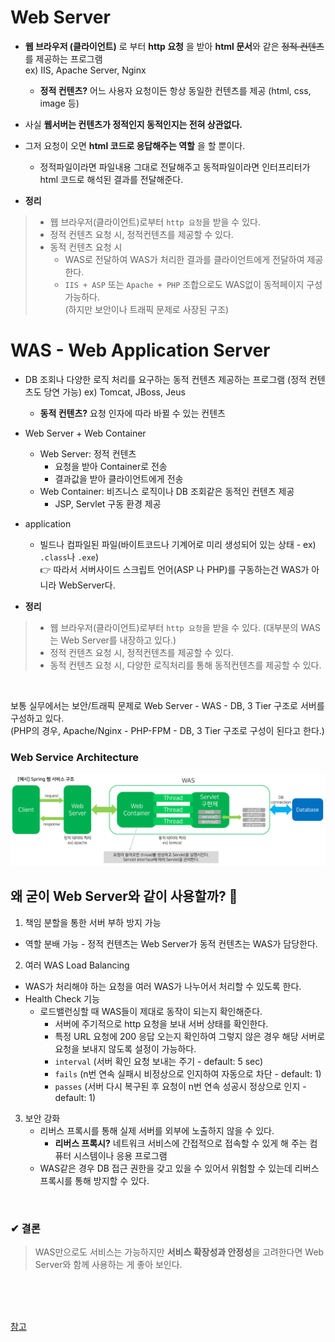 
# Web Server
* **웹 브라우저 (클라이언트)** 로 부터 **http 요청** 을 받아 **html 문서**와 같은 ~~정적 컨텐츠~~ 를 제공하는 프로그램  
  ex) IIS, Apache Server, Nginx
    * **정적 컨텐츠?** 어느 사용자 요청이든 항상 동일한 컨텐츠를 제공 (html, css, image 등)
* 사실 **웹서버는 컨텐츠가 정적인지 동적인지는 전혀 상관없다.**
* 그저 요청이 오면 **html 코드로 응답해주는 역할** 을 할 뿐이다.
  * 정적파일이라면 파일내용 그대로 전달해주고 동적파일이라면 인터프리터가 html 코드로 해석된 결과를 전달해준다.

* **정리**
>  * 웹 브라우저(클라이언트)로부터 `http 요청`을 받을 수 있다.
>  * 정적 컨텐츠 요청 시, 정적컨텐츠를 제공할 수 있다.
>  * 동적 컨텐츠 요청 시
>    * WAS로 전달하여 WAS가 처리한 결과를 클라이언트에게 전달하여 제공한다.
>    * `IIS + ASP` 또는 `Apache + PHP` 조합으로도 WAS없이 동적페이지 구성 가능하다.  
      (하지만 보안이나 트래픽 문제로 사장된 구조)

# WAS - Web Application Server
* DB 조회나 다양한 로직 처리를 요구하는 동적 컨텐츠 제공하는 프로그램 (정적 컨텐츠도 당연 가능)
  ex) Tomcat, JBoss, Jeus
    * **동적 컨텐츠?** 요청 인자에 따라 바뀔 수 있는 컨텐츠  
* Web Server + Web Container
    * Web Server: 정적 컨텐츠
      * 요청을 받아 Container로 전송
      * 결과값을 받아 클라이언트에게 전송
    * Web Container: 비즈니스 로직이나 DB 조회같은 동적인 컨텐츠 제공
      * JSP, Servlet 구동 환경 제공
* application
  * 빌드나 컴파일된 파일(바이트코드나 기계어로 미리 생성되어 있는 상태 - ex) `.class`나 `.exe`)  
  👉 따라서 서버사이드 스크립트 언어(ASP 나 PHP)를 구동하는건 WAS가 아니라 WebServer다.

* **정리**
>  * 웹 브라우저(클라이언트)로부터 `http 요청`을 받을 수 있다. (대부분의 WAS는 Web Server를 내장하고 있다.)
>  * 정적 컨텐츠 요청 시, 정적컨텐츠를 제공할 수 있다.
>  * 동적 컨텐츠 요청 시, 다양한 로직처리를 통해 동적컨텐츠를 제공할 수 있다.


<br/>

보통 실무에서는 보안/트래픽 문제로 Web Server - WAS - DB, 3 Tier 구조로 서버를 구성하고 있다.    
(PHP의 경우, Apache/Nginx - PHP-FPM - DB, 3 Tier 구조로 구성이 된다고 한다.)   

### Web Service Architecture
![WebServiceArchitecture](images/web_service.png)


## 왜 굳이 Web Server와 같이 사용할까? 🤔
1. 책임 분할을 통한 서버 부하 방지 가능
  * 역할 분배 가능 - 정적 컨텐츠는 Web Server가 동적 컨텐츠는 WAS가 담당한다.
2. 여러 WAS Load Balancing
  * WAS가 처리해야 하는 요청을 여러 WAS가 나누어서 처리할 수 있도록 한다.
  * Health Check 기능
    * 로드밸런싱할 때 WAS들이 제대로 동작이 되는지 확인해준다.
      * 서버에 주기적으로 http 요청을 보내 서버 상태를 확인한다. 
      * 특정 URL 요청에 200 응답 오는지 확인하여 그렇지 않은 경우 해당 서버로 요청을 보내지 않도록 설정이 가능하다.
      * `interval` (서버 확인 요청 보내는 주기 - default: 5 sec)
      * `fails` (n번 연속 실패시 비정상으로 인지하여 자동으로 차단 - default: 1)
      * `passes` (서버 다시 복구된 후 요청이 n번 연속 성공시 정상으로 인지 - default: 1) 
3. 보안 강화
   * 리버스 프록시를 통해 실제 서버를 외부에 노출하지 않을 수 있다.
     * **리버스 프록시?** 네트워크 서비스에 간접적으로 접속할 수 있게 해 주는 컴퓨터 시스템이나 응용 프로그램
   * WAS같은 경우 DB 접근 권한을 갖고 있을 수 있어서 위험할 수 있는데 리버스 프록시를 통해 방지할 수 있다.


<br/>

### ✔ 결론
> WAS만으로도 서비스는 가능하지만 **서비스 확장성과 안정성**을 고려한다면 Web Server와 함께 사용하는 게 좋아 보인다.

<br/><br/><br/>


[참고](https://www.youtube.com/watch?v=mcnJcjbfjrs)
